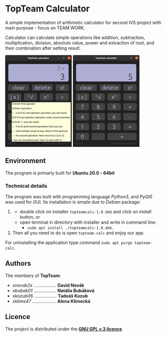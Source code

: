 # TopTeam Calculator
 A simple implementation of arithmetic calculator for second IVS project
 with main purpose - focus on TEAM WORK.

Calculator can calculate simple operations like addition, subtraction, multiplication, division, absolute value, power and extraction of root, and their combination after setting result.


![calc](./calc2.png "Help")
![calc](./calc.png "Interface")


## Environment
The program is primarly built for **Ubuntu 20.0 - _64bit_**

### Technical details
The program was built with programming language *Python3*, and *PyQt5* was used for GUI.
Its installation is simple due to *Debian* package:

1. * double click on installer `topteamcalc-1.0.deb` and click on *install* button,  *or*
    * open terminal in directory with installer and write in command line:
        * `sudo apt install ./topteamcalc-1.0.deb`.
2. Then all you need to do is open `topteam-calc` and enjoy our app.

For uninstalling the application type command `sudo apt purge topteam-calc`.
## Authors
The members of **TopTeam**:
* *xnovak2x* .................. **David Novák**
* *xbubak01* .................. **Natália Bubáková**
* *xkozub06* .................. **Tadeáš Kozub**
* *xklime47* ................... **Alena Klimecká**

## Licence
The project is distributed under the [**GNU GPL v.3 licence**](https://www.gnu.org/licenses/gpl-3.0)
